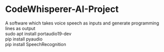 # CodeWhisperer-AI-Project
A software which takes voice speech as inputs and generate programming lines as output  
sudo apt install portaudio19-dev  
pip install pyaudio  
pip install SpeechRecognition  